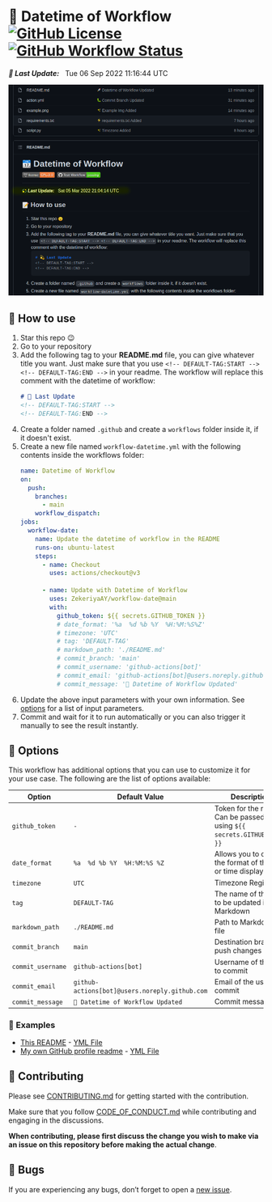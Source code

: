 # 📆 Datetime of Workflow <br> [![GitHub License](https://img.shields.io/github/license/ZekeriyaAY/workflow-datetime?logo=GNU)](/LICENSE) [![GitHub Workflow Status](https://img.shields.io/github/workflow/status/ZekeriyaAY/workflow-datetime/Datetime%20of%20Workflow?label=Test%20Workflow&logo=GitHub)](https://github.com/ZekeriyaAY/workflow-datetime/actions?query=workflow%3A%22Datetime+of+Workflow%22)

***💫 Last Update:*** &nbsp; <!-- DEFAULT-TAG:START -->
Tue  06 Sep 2022  11:16:44 UTC
<!-- DEFAULT-TAG:END -->

![preview](/example.png)


## 📝 How to use
1. Star this repo 😉 
1. Go to your repository
1. Add the following tag to your **README.md** file, you can give whatever title you want. Just make sure that you use `<!-- DEFAULT-TAG:START --> <!-- DEFAULT-TAG:END -->` in your readme. The workflow will replace this comment with the datetime of workflow: 
    ```markdown
    # 💫 Last Update
    <!-- DEFAULT-TAG:START -->
    <!-- DEFAULT-TAG:END -->
    ```
1. Create a folder named `.github` and create a `workflows` folder inside it, if it doesn't exist.
1. Create a new file named `workflow-datetime.yml` with the following contents inside the workflows folder:
    ```yaml
    name: Datetime of Workflow
    on:
      push:
        branches:
          - main
        workflow_dispatch:
    jobs:
      workflow-date:
        name: Update the datetime of workflow in the README
        runs-on: ubuntu-latest
        steps:
          - name: Checkout
            uses: actions/checkout@v3

          - name: Update with Datetime of Workflow
            uses: ZekeriyaAY/workflow-date@main
            with:
              github_token: ${{ secrets.GITHUB_TOKEN }}
              # date_format: '%a  %d %b %Y  %H:%M:%S%Z'
              # timezone: 'UTC'
              # tag: 'DEFAULT-TAG'
              # markdown_path: './README.md'
              # commit_branch: 'main'
              # commit_username: 'github-actions[bot]'
              # commit_email: 'github-actions[bot]@users.noreply.github.com'
              # commit_message: '🚀 Datetime of Workflow Updated'
    ```
1. Update the above input parameters with your own information. See [options](#options) for a list of input parameters.
1. Commit and wait for it to run automatically or you can also trigger it manually to see the result instantly.


## 🔧 Options
This workflow has additional options that you can use to customize it for your use case. The following are the list of options available:

| Option | Default Value | Description | Required |
|--------|--------|--------|--------|
| `github_token` | `-` | Token for the repo. Can be passed in using `${{ secrets.GITHUB_TOKEN }}` | Yes |
| `date_format` | `%a  %d %b %Y  %H:%M:%S %Z` | Allows you to change the format of the date or time displayed | No  |
| `timezone` | `UTC` | Timezone Region | No |
| `tag` | `DEFAULT-TAG` | The name of the tag to be updated in the Markdown | No |
| `markdown_path` | `./README.md` | Path to Markdown file | No | 
| `commit_branch` | `main` | Destination branch to push changes | No |
| `commit_username` | `github-actions[bot]` | Username of the user to commit | No  |
| `commit_email` | `github-actions[bot]@users.noreply.github.com` | Email of the user to commit | No |
| `commit_message` | `🚀 Datetime of Workflow Updated` | Commit message | No |


### 🚀 Examples 
* [This README](https://github.com/ZekeriyaAY/workflow-datetime/blob/main/README.md) - [YML File](https://github.com/ZekeriyaAY/workflow-datetime/blob/main/.github/workflows/example-workflow-datetime.yml)
* [My own GitHub profile readme](https://github.com/ZekeriyaAY) - [YML File](https://github.com/ZekeriyaAY/ZekeriyaAY/blob/main/.github/workflows/workflow-datetime.yml)


## 🚧 Contributing
Please see [CONTRIBUTING.md](/CONTRIBUTING.md) for getting started with the contribution. 

Make sure that you follow [CODE_OF_CONDUCT.md](/CODE_OF_CONDUCT.md) while contributing and engaging in the discussions. 

**When contributing, please first discuss the change you wish to make via an issue on this repository before making the actual change**.


## 🐛 Bugs
If you are experiencing any bugs, don’t forget to open a [new issue](https://github.com/ZekeriyaAY/workflow-datetime/issues/new/choose).

